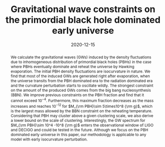 ---
title: "Gravitational wave constraints on the primordial black hole dominated early universe"
authors:
- admin, Chunshan Lin, Misao Sasaki
date: "2020-12-15"
doi: ""

# Schedule page publish date (NOT publication's date).
publishDate: ""

# Publication type.
# Legend: 0 = Uncategorized; 1 = Conference paper; 2 = Journal article;
# 3 = Preprint / Working Paper; 4 = Report; 5 = Book; 6 = Book section;
# 7 = Thesis; 8 = Patent
publication_types: ["3"]

# Publication name and optional abbreviated publication name.
publication: ""
publication_short: ""

abstract: We calculate the gravitational waves (GWs) induced by the density fluctuations due to inhomogeneous distribution of primordial black holes (PBHs) in the case where PBHs eventually dominate and reheat the universe by Hawking evaporation. The initial PBH density fluctuations are isocurvature in nature. We find that most of the induced GWs are generated right after evaporation, when the universe transits from the PBH dominated era to the radiation dominated era and the curvature perturbation starts to oscillate wildly. The strongest constraint on the amount of the produced GWs comes from the big bang nucleosynthesis (BBN). We improve previous constraints on the PBH fraction and find that it cannot exceed $10^{-4}$. Furthermore, this maximum fraction decreases as the mass increases and reaches $10^{-12}$ for $M_{\rm PBH}\sim 5\times10^8 {\rm g}$, which is the largest mass allowed by the BBN constraint on the reheating temperature.  Considering that PBH may cluster above a given clustering scale, we also derive a lower bound on the scale of clustering. Interestingly, the GW spectrum for $M_{\rm PBH}\sim 10^4 -10^8 {\rm g}$ enters the observational window of LIGO and DECIGO and could be tested in the future. Although we focus on the PBH dominated early universe in this paper, our methodology is applicable to any model with early isocurvature perturbation.

# Summary. An optional shortened abstract.
summary: 

tags:
- Inflation
- Early Universe
- Cosmological perturbation theory
- Tensor modes
- Gravitational waves
- Scalar fields
- Primordial black holes
featured: false

links:
 - name: arXiv
   url: https://arxiv.org/pdf/2012.08151.pdf
url_pdf: 
url_code: ''
url_dataset: ''
url_poster: ''
url_project: ''
url_slides: ''
url_source: ''
url_video: ''

# Featured image
# To use, add an image named `featured.jpg/png` to your page's folder. 
image:
  caption: 'Image credit: [**Unsplash**]'
  focal_point: ""
  preview_only: false

# Associated Projects (optional).
#   Associate this publication with one or more of your projects.
#   Simply enter your project's folder or file name without extension.
#   E.g. `internal-project` references `content/project/internal-project/index.md`.
#   Otherwise, set `projects: []`.
projects:
- gravitationalwaves

# Slides (optional).
#   Associate this publication with Markdown slides.
#   Simply enter your slide deck's filename without extension.
#   E.g. `slides: "example"` references `content/slides/example/index.md`.
#   Otherwise, set `slides: ""`.
slides: ""
---